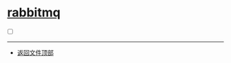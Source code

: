 
# [rabbitmq](../README.md)

- [ ] [](cpucode_rabbitmq/src/main/java)

-----------------

- [返回文件顶部](../README.md)